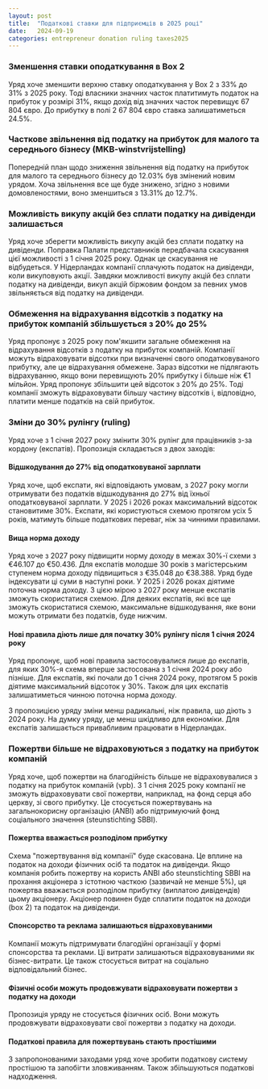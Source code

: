 ```yaml
---
layout: post
title:  "Податкові ставки для підприємців в 2025 році"
date:   2024-09-19
categories: entrepreneur donation ruling taxes2025
---
```


### Зменшення ставки оподаткування в Box 2
Уряд хоче зменшити верхню ставку оподаткування у Box 2 з 33% до 31% з 2025 року. Тоді власники значних часток платитимуть податок на прибуток у розмірі 31%, якщо дохід від значних часток перевищує 67 804 євро. До прибутку в полі 2 67 804 євро ставка залишатиметься 24.5%.

### Часткове звільнення від податку на прибуток для малого та середнього бізнесу (MKB-winstvrijstelling)
Попередній план щодо зниження звільнення від податку на прибуток для малого та середнього бізнесу до 12.03% був змінений новим урядом. Хоча звільнення все ще буде знижено, згідно з новими домовленостями, воно зменшиться з 13.31% до 12.7%.

### Можливість викупу акцій без сплати податку на дивіденди залишається
Уряд хоче зберегти можливість викупу акцій без сплати податку на дивіденди. Поправка Палати представників передбачала скасування цієї можливості з 1 січня 2025 року. Однак це скасування не відбудеться.
У Нідерландах компанії сплачують податок на дивіденди, коли викуповують акції. Завдяки можливості викупу акцій без сплати податку на дивіденди, викуп акцій біржовим фондом за певних умов звільняється від податку на дивіденди.

### Обмеження на відрахування відсотків з податку на прибуток компаній збільшується з 20% до 25%
Уряд пропонує з 2025 року пом'якшити загальне обмеження на відрахування відсотків з податку на прибуток компаній. Компанії можуть відраховувати відсотки при визначенні свого оподатковуваного прибутку, але це відрахування обмежене. Зараз відсотки не підлягають відрахуванню, якщо вони перевищують 20% прибутку і більше ніж €1 мільйон. Уряд пропонує збільшити цей відсоток з 20% до 25%. Тоді компанії зможуть відраховувати більшу частину відсотків і, відповідно, платити менше податків на свій прибуток.

### Зміни до 30% рулінгу (ruling)
Уряд хоче з 1 січня 2027 року змінити 30% рулінг для працівників з-за кордону (експатів). Пропозиція складається з двох заходів:

#### Відшкодування до 27% від оподатковуваної зарплати
Уряд хоче, щоб експати, які відповідають умовам, з 2027 року могли отримувати без податків відшкодування до 27% від їхньої оподатковуваної зарплати. У 2025 і 2026 роках максимальний відсоток становитиме 30%. Експати, які користуються схемою протягом усіх 5 років, матимуть більше податкових переваг, ніж за чинними правилами.

#### Вища норма доходу
Уряд хоче з 2027 року підвищити норму доходу в межах 30%-ї схеми з €46.107 до €50.436. Для експатів молодше 30 років з магістерським ступенем норма доходу підвищиться з €35.048 до €38.388. Уряд буде індексувати ці суми в наступні роки. У 2025 і 2026 роках діятиме поточна норма доходу. З цією мірою з 2027 року менше експатів зможуть скористатися схемою. Для деяких експатів, які все ще зможуть скористатися схемою, максимальне відшкодування, яке вони можуть отримати без податків, буде нижчим.

#### Нові правила діють лише для початку 30% рулінгу після 1 січня 2024 року
Уряд пропонує, щоб нові правила застосовувалися лише до експатів, для яких 30%-я схема вперше застосована з 1 січня 2024 року або пізніше. Для експатів, які почали до 1 січня 2024 року, протягом 5 років діятиме максимальний відсоток у 30%. Також для цих експатів залишатиметься чинною поточна норма доходу.

З пропозицією уряду зміни менш радикальні, ніж правила, що діють з 2024 року. На думку уряду, це менш шкідливо для економіки. Для експатів залишається привабливим працювати в Нідерландах.

### Пожертви більше не відраховуються з податку на прибуток компаній
Уряд хоче, щоб пожертви на благодійність більше не відраховувалися з податку на прибуток компаній (vpb). З 1 січня 2025 року компанії не зможуть відраховувати свої пожертви, наприклад, на фонд серця або церкву, зі свого прибутку. Це стосується пожертвувань на загальнокорисну організацію (ANBI) або підтримуючий фонд соціального значення (steunstichting SBBI).

#### Пожертва вважається розподілом прибутку
Схема "пожертвування від компанії" буде скасована. Це вплине на податок на доходи фізичних осіб та податок на дивіденди. Якщо компанія робить пожертву на користь ANBI або steunstichting SBBI на прохання акціонера з істотною часткою (зазвичай не менше 5%), ця пожертва вважається розподілом прибутку (виплатою дивідендів) цьому акціонеру. Акціонер повинен буде сплатити податок на доходи (box 2) та податок на дивіденди.

#### Спонсорство та реклама залишаються відраховуваними
Компанії можуть підтримувати благодійні організації у формі спонсорства та реклами. Ці витрати залишаються відраховуваними як бізнес-витрати. Це також стосується витрат на соціально відповідальний бізнес.

#### Фізичні особи можуть продовжувати відраховувати пожертви з податку на доходи
Пропозиція уряду не стосується фізичних осіб. Вони можуть продовжувати відраховувати свої пожертви з податку на доходи.

#### Податкові правила для пожертвувань стають простішими
З запропонованими заходами уряд хоче зробити податкову систему простішою та запобігти зловживанням. Також збільшуються податкові надходження.